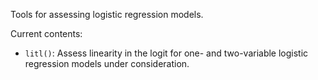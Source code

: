 Tools for assessing logistic regression models.

Current contents:

- `litl()`: Assess linearity in the logit for one- and two-variable logistic regression models under consideration.
